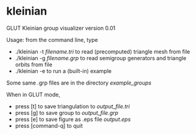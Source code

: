 kleinian
========

GLUT Kleinian group visualizer version 0.01

Usage: from the command line, type

* ./kleinian -t *filename.tri* to read (precomputed) triangle mesh from file
* ./kleinian -g *filename.grp* to read semigroup generators and triangle orbits from file
* ./kleinian -e to run a (built-in) example

Some same .grp files are in the directory *example_groups*

When in GLUT mode,

* press [t] to save triangulation to *output_file.tri*
* press [g] to save group to *output_file.grp*
* press [e] to save figure as .eps file *output.eps*
* press [command-q] to quit

